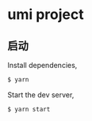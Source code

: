 # umi project

## 启动

Install dependencies,

```bash
$ yarn
```

Start the dev server,

```bash
$ yarn start
```

## 